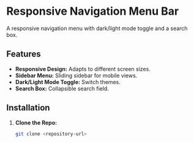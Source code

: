 # Responsive Navigation Menu Bar

A responsive navigation menu with dark/light mode toggle and a search box.

## Features
- **Responsive Design:** Adapts to different screen sizes.
- **Sidebar Menu:** Sliding sidebar for mobile views.
- **Dark/Light Mode Toggle:** Switch themes.
- **Search Box:** Collapsible search field.

## Installation
1. **Clone the Repo:**
   ```bash
   git clone <repository-url>

